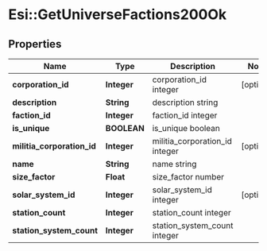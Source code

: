 # Esi::GetUniverseFactions200Ok

## Properties
Name | Type | Description | Notes
------------ | ------------- | ------------- | -------------
**corporation_id** | **Integer** | corporation_id integer | [optional] 
**description** | **String** | description string | 
**faction_id** | **Integer** | faction_id integer | 
**is_unique** | **BOOLEAN** | is_unique boolean | 
**militia_corporation_id** | **Integer** | militia_corporation_id integer | [optional] 
**name** | **String** | name string | 
**size_factor** | **Float** | size_factor number | 
**solar_system_id** | **Integer** | solar_system_id integer | [optional] 
**station_count** | **Integer** | station_count integer | 
**station_system_count** | **Integer** | station_system_count integer | 


